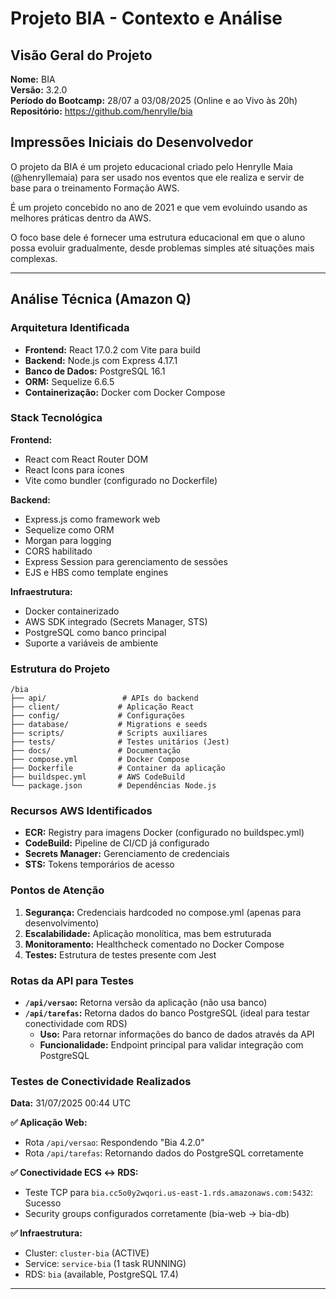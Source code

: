 # Projeto BIA - Contexto e Análise

## Visão Geral do Projeto
**Nome:** BIA  
**Versão:** 3.2.0  
**Período do Bootcamp:** 28/07 a 03/08/2025 (Online e ao Vivo às 20h)  
**Repositório:** https://github.com/henrylle/bia

## Impressões Iniciais do Desenvolvedor
O projeto da BIA é um projeto educacional criado pelo Henrylle Maia (@henryllemaia) para ser usado nos eventos que ele realiza e servir de base para o treinamento Formação AWS.

É um projeto concebido no ano de 2021 e que vem evoluindo usando as melhores práticas dentro da AWS.

O foco base dele é fornecer uma estrutura educacional em que o aluno possa evoluir gradualmente, desde problemas simples até situações mais complexas.


---

## Análise Técnica (Amazon Q)

### Arquitetura Identificada
- **Frontend:** React 17.0.2 com Vite para build
- **Backend:** Node.js com Express 4.17.1
- **Banco de Dados:** PostgreSQL 16.1
- **ORM:** Sequelize 6.6.5
- **Containerização:** Docker com Docker Compose

### Stack Tecnológica
**Frontend:**
- React com React Router DOM
- React Icons para ícones
- Vite como bundler (configurado no Dockerfile)

**Backend:**
- Express.js como framework web
- Sequelize como ORM
- Morgan para logging
- CORS habilitado
- Express Session para gerenciamento de sessões
- EJS e HBS como template engines

**Infraestrutura:**
- Docker containerizado
- AWS SDK integrado (Secrets Manager, STS)
- PostgreSQL como banco principal
- Suporte a variáveis de ambiente

### Estrutura do Projeto
```
/bia
├── api/                 # APIs do backend
├── client/             # Aplicação React
├── config/             # Configurações
├── database/           # Migrations e seeds
├── scripts/            # Scripts auxiliares
├── tests/              # Testes unitários (Jest)
├── docs/               # Documentação
├── compose.yml         # Docker Compose
├── Dockerfile          # Container da aplicação
├── buildspec.yml       # AWS CodeBuild
└── package.json        # Dependências Node.js
```

### Recursos AWS Identificados
- **ECR:** Registry para imagens Docker (configurado no buildspec.yml)
- **CodeBuild:** Pipeline de CI/CD já configurado
- **Secrets Manager:** Gerenciamento de credenciais
- **STS:** Tokens temporários de acesso

### Pontos de Atenção
1. **Segurança:** Credenciais hardcoded no compose.yml (apenas para desenvolvimento)
2. **Escalabilidade:** Aplicação monolítica, mas bem estruturada
3. **Monitoramento:** Healthcheck comentado no Docker Compose
4. **Testes:** Estrutura de testes presente com Jest

### Rotas da API para Testes
- **`/api/versao`:** Retorna versão da aplicação (não usa banco)
- **`/api/tarefas`:** Retorna dados do banco PostgreSQL (ideal para testar conectividade com RDS)
  - **Uso:** Para retornar informações do banco de dados através da API
  - **Funcionalidade:** Endpoint principal para validar integração com PostgreSQL

### Testes de Conectividade Realizados
**Data:** 31/07/2025 00:44 UTC

**✅ Aplicação Web:**
- Rota `/api/versao`: Respondendo "Bia 4.2.0"
- Rota `/api/tarefas`: Retornando dados do PostgreSQL corretamente

**✅ Conectividade ECS ↔ RDS:**
- Teste TCP para `bia.cc5o0y2wqori.us-east-1.rds.amazonaws.com:5432`: Sucesso
- Security groups configurados corretamente (bia-web → bia-db)

**✅ Infraestrutura:**
- Cluster: `cluster-bia` (ACTIVE)
- Service: `service-bia` (1 task RUNNING)
- RDS: `bia` (available, PostgreSQL 17.4)

---
